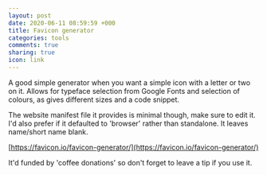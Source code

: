 ```yaml
---
layout: post
date: 2020-06-11 08:59:59 +000
title: Favicon generator
categories: tools
comments: true
sharing: true
icon: link
---
```


A good simple generator when you want a simple icon with a letter or two on it. Allows for typeface selection from Google Fonts and selection of colours, as gives different sizes and a code snippet. 

The website manifest file it provides is minimal though, make sure to edit it. I'd also prefer if it defaulted to 'browser' rather than standalone. It leaves name/short name blank. 

[https://favicon.io/favicon-generator/](https://favicon.io/favicon-generator/)

It'd funded by 'coffee donations' so don't forget to leave a tip if you use it. 

